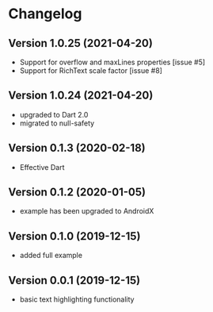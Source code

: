 # Changelog


## Version 1.0.25 (2021-04-20)

- Support for overflow and maxLines properties [issue #5]
- Support for RichText scale factor [issue #8]


## Version 1.0.24 (2021-04-20)

- upgraded to Dart 2.0
- migrated to null-safety



## Version 0.1.3 (2020-02-18)

- Effective Dart



## Version 0.1.2 (2020-01-05)

- example has been upgraded to AndroidX



## Version 0.1.0 (2019-12-15)

- added full example



## Version 0.0.1 (2019-12-15)

- basic text highlighting functionality